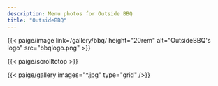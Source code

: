 ```yaml
---
description: Menu photos for Outside BBQ 
title: "OutsideBBQ"
---
```

<div class="text-center">{{< paige/image link=/gallery/bbq/ height="20rem" alt="OutsideBBQ's logo" src="bbqlogo.png"    >}}</div>

{{< paige/scrolltotop >}}

{{< paige/gallery images="*.jpg" type="grid"  />}}
